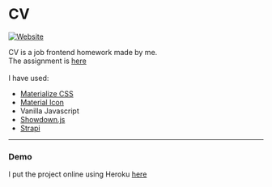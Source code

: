 # CV <br>
[![Website](https://img.shields.io/badge/website-up-red)](https://carmensantoro.herokuapp.com) <br>

CV is a job frontend homework made by me. <br/>
The assignment is [here](//gist.github.com/luduvigo/c605815db5ba12f2d4e0e97f9204a0f0)<br>
<br>
I have used:<br>
- [Materialize CSS](https://materializecss.com)
- [Material Icon](https://material.io/resources/icons/?style=baseline)
- Vanilla Javascript
- [Showdown.js](https://github.com/showdownjs/showdown)
- [Strapi](https://strapi.io)

---

### Demo

I put the project online using Heroku [here](https://carmensantoro.herokuapp.com/)<br>


